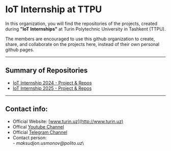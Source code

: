 # IoT Internship at TTPU

In this organization, you will find the repositories of the projects, created during **"IoT Internships"** at Turin Polytechnic University in Tashkent (TTPU).

The members are encouraged to use this github organization to create, share, and collaborate on the projects here, instead of their own personal github pages.

---------------------------------------------------------------------------------------
## Summary of Repositories

- [IoT Internship 2024 - Project & Repos](https://github.com/ttpu/IoTintern2024_PROJECTS)
- [IoT Internship 2025 - Project & Repos](https://github.com/ttpu/IoTintern2024_PROJECTS)

---------------------------------------------------------------------------------------
## Contact info:
- Official Website: [www.turin.uz](http://www.turin.uz)
- Offical [Youtube Channel](https://www.youtube.com/@iotturinuz)
- Official [Telegram Channel](https://t.me/polito_uz)
- Contact person:\
              - _maksudjon.usmonov@polito.uz_\
